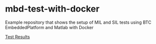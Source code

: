 # mbd-test-with-docker
Example repository that shows the setup of MIL and SIL tests using BTC EmbeddedPlatform and Matlab with Docker

[Test Results](https://thabok.github.io/mbd-test-with-docker/report.html)
